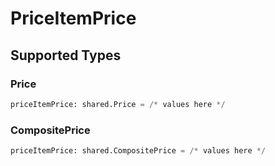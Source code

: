 # PriceItemPrice


## Supported Types

### Price

```python
priceItemPrice: shared.Price = /* values here */
```

### CompositePrice

```python
priceItemPrice: shared.CompositePrice = /* values here */
```

